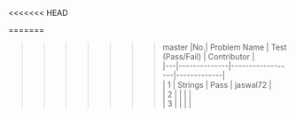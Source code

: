 <<<<<<< HEAD


=======
>>>>>>> master
|No.| Problem Name | Test (Pass/Fail) | Contributor |  
|---|--------------|------------------|-------------|  
| 1 | Strings      |  Pass            | jaswal72    |  
| 2 |              |                  |             |  
| 3 |              |                  |             |  
